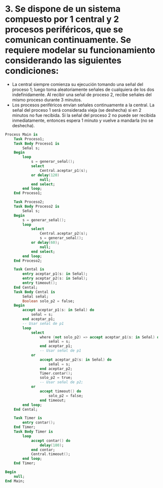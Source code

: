# 3. Se dispone de un sistema compuesto por 1 central y 2 procesos periféricos, que se comunican continuamente. Se requiere modelar su funcionamiento considerando las siguientes condiciones:

- La central siempre comienza su ejecución tomando una señal del proceso 1; luego toma aleatoriamente señales de cualquiera de los dos indefinidamente. Al recibir una señal de proceso 2, recibe señales del mismo proceso durante 3 minutos.
- Los procesos periféricos envían señales continuamente a la central. La señal del proceso 1 será considerada vieja (se deshecha) si en 2 minutos no fue recibida. Si la señal del proceso 2 no puede ser recibida inmediatamente, entonces espera 1 minuto y vuelve a mandarla (no se deshecha).

```ada
Process Main is
    Task Proceso1;
    Task Body Proceso1 is
        Señal s;
    Begin
        loop
            s = generar_señal();
            select
                Central.aceptar_p1(s);
            or delay(120)
                null;
            end select;
        end loop;
    End Proceso1;

    Task Proceso2;
    Task Body Proceso2 is
        Señal s;
    Begin
        s = generar_señal();
        loop
            select
                Central.aceptar_p2(s);
                s = generar_señal();
            or delay(60);
                null;
            end select;
        end loop;
    End Proceso2;

    Task Cental is
        entry aceptar_p1(s: in Señal);
        entry aceptar_p2(s: in Señal);
        entry timeout();
    End Cental;
    Task Body Cental is
        Señal señal;
        Boolean solo_p2 = false;
    Begin
        accept aceptar_p1(s: in Señal) do
            señal = s;
        end aceptar_p1;
        -- Usar señal de p1
        loop
            select
                where (not solo_p2) => accept aceptar_p1(s: in Señal) do
                    señal = s;
                end aceptar_p1;
                -- Usar señal de p1
            or
                accept aceptar_p2(s: in Señal) do
                    señal = s;
                end aceptar_p2;
                Timer.contar();
                solo_p2 = true;
                -- Usar señal de p2;
            or
                accept timeout() do
                    solo_p2 = false;
                end timeout;
        end loop;
    End Cental;

    Task Timer is
        entry contar();
    End Timer;
    Task Body Timer is
        loop
            accept contar() do
                delay(180);
            end contar;
            Central.timeout();
        end loop;
    End Timer;

Begin
    null;
End Main;
```